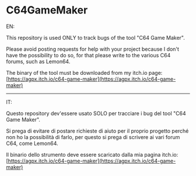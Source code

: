 # C64GameMaker

EN:

This repository is used ONLY to track bugs of the tool "C64 Game Maker".

Please avoid posting requests for help with your project because I don't have the possibility to do so, for that please write to the various C64 forums, such as Lemon64.

The binary of the tool must be downloaded from my itch.io page: [https://agpx.itch.io/c64-game-maker](https://agpx.itch.io/c64-game-maker)

-----------------------

IT:

Questo repository dev'essere usato SOLO per tracciare i bug del tool "C64 Game Maker".

Si prega di evitare di postare richieste di aiuto per il proprio progetto perché non ho la possibilità di farlo, per questo si prega di scrivere ai vari forum C64, come Lemon64.

Il binario dello strumento deve essere scaricato dalla mia pagina itch.io: [https://agpx.itch.io/c64-game-maker](https://agpx.itch.io/c64-game-maker)
